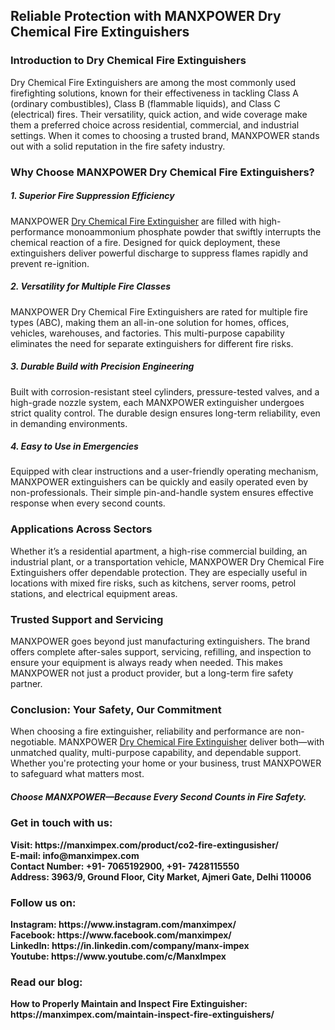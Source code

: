 <h2>Reliable Protection with MANXPOWER Dry Chemical Fire Extinguishers</h2>
<h3>Introduction to Dry Chemical Fire Extinguishers</h3>
Dry Chemical Fire Extinguishers are among the most commonly used firefighting solutions, known for their effectiveness in tackling Class A (ordinary combustibles), Class B (flammable liquids), and Class C (electrical) fires. Their versatility, quick action, and wide coverage make them a preferred choice across residential, commercial, and industrial settings. When it comes to choosing a trusted brand, MANXPOWER stands out with a solid reputation in the fire safety industry.<br>
<h3>Why Choose MANXPOWER Dry Chemical Fire Extinguishers?</h3>
<h5>1. Superior Fire Suppression Efficiency</h5>
MANXPOWER <a href="https://manximpex.com/product/abc-type-fire-extinguisher/" title="Dry Chemical Fire Extinguisher" alt"Dry Chemical Fire Extinguisher" <a>Dry Chemical Fire Extinguisher</a> are filled with high-performance monoammonium phosphate powder that swiftly interrupts the chemical reaction of a fire. Designed for quick deployment, these extinguishers deliver powerful discharge to suppress flames rapidly and prevent re-ignition.<br>
<h5>2. Versatility for Multiple Fire Classes</h5>
MANXPOWER Dry Chemical Fire Extinguishers are rated for multiple fire types (ABC), making them an all-in-one solution for homes, offices, vehicles, warehouses, and factories. This multi-purpose capability eliminates the need for separate extinguishers for different fire risks.<br>
<h5>3. Durable Build with Precision Engineering</h5>
Built with corrosion-resistant steel cylinders, pressure-tested valves, and a high-grade nozzle system, each MANXPOWER extinguisher undergoes strict quality control. The durable design ensures long-term reliability, even in demanding environments.<br>
<h5>4. Easy to Use in Emergencies</h5>
Equipped with clear instructions and a user-friendly operating mechanism, MANXPOWER extinguishers can be quickly and easily operated even by non-professionals. Their simple pin-and-handle system ensures effective response when every second counts.<br>
<h3>Applications Across Sectors</h3>
Whether it’s a residential apartment, a high-rise commercial building, an industrial plant, or a transportation vehicle, MANXPOWER Dry Chemical Fire Extinguishers offer dependable protection. They are especially useful in locations with mixed fire risks, such as kitchens, server rooms, petrol stations, and electrical equipment areas.<br>
<h3>Trusted Support and Servicing</h3>
MANXPOWER goes beyond just manufacturing extinguishers. The brand offers complete after-sales support, servicing, refilling, and inspection to ensure your equipment is always ready when needed. This makes MANXPOWER not just a product provider, but a long-term fire safety partner.<br>
<h3>Conclusion: Your Safety, Our Commitment</h3>
When choosing a fire extinguisher, reliability and performance are non-negotiable. MANXPOWER <a href="https://manximpex.com/product/abc-type-fire-extinguisher/" title="Dry Chemical Fire Extinguisher" alt"Dry Chemical Fire Extinguisher" <a>Dry Chemical Fire Extinguisher</a> deliver both—with unmatched quality, multi-purpose capability, and dependable support. Whether you're protecting your home or your business, trust MANXPOWER to safeguard what matters most.<br>
<h5>Choose MANXPOWER—Because Every Second Counts in Fire Safety.</h5>
<h3>Get in touch with us:</h3>
<b>Visit: https://manximpex.com/product/co2-fire-extingusisher/ </b><br>
<b>E-mail: info@manximpex.com </b><br>
<b>Contact Number: +91- 7065192900, +91- 7428115550</b><br>
<b>Address: 3963/9, Ground Floor, City Market, Ajmeri Gate, Delhi 110006 </b><br>
<h3>Follow us on:</h3>
<b>Instagram: https://www.instagram.com/manximpex/ </b><br>
<b>Facebook: https://www.facebook.com/manximpex/ </b><br>
<b>LinkedIn: https://in.linkedin.com/company/manx-impex </b><br>
<b>Youtube: https://www.youtube.com/c/ManxImpex  </b><br>
<h3>Read our blog:</h3>
<b>How to Properly Maintain and Inspect Fire Extinguisher: https://manximpex.com/maintain-inspect-fire-extinguishers/ </b>
